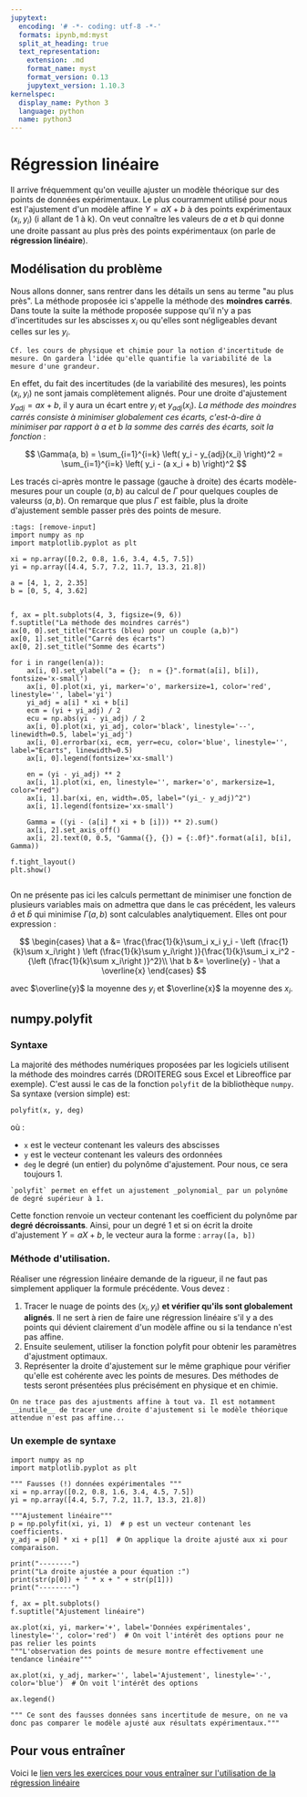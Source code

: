 ```yaml
---
jupytext:
  encoding: '# -*- coding: utf-8 -*-'
  formats: ipynb,md:myst
  split_at_heading: true
  text_representation:
    extension: .md
    format_name: myst
    format_version: 0.13
    jupytext_version: 1.10.3
kernelspec:
  display_name: Python 3
  language: python
  name: python3
---
```


# Régression linéaire

Il arrive fréquemment qu'on veuille ajuster un modèle théorique sur des points de données expérimentaux. Le plus courramment utilisé pour nous est l'ajustement d'un modèle affine $Y = aX + b$ à des points expérimentaux $(x_i, y_i)$ (i allant de 1 à  k). On veut connaître les valeurs de $a$ et $b$ qui donne une droite passant au plus près des points expérimentaux (on parle de __régression linéaire__).

## Modélisation du problème

Nous allons donner, sans rentrer dans les détails un sens au terme "au plus près". La méthode proposée ici s'appelle la méthode des __moindres carrés__. Dans toute la suite la méthode proposée suppose qu'il n'y a pas d'incertitudes sur les abscisses $x_i$ ou qu'elles sont négligeables devant celles sur les $y_i$.

```{margin}
Cf. les cours de physique et chimie pour la notion d'incertitude de mesure. On gardera l'idée qu'elle quantifie la variabilité de la mesure d'une grandeur.
```

En effet, du fait des incertitudes (de la variabilité des mesures), les points $(x_i, y_i)$ ne sont jamais complètement alignés. Pour une droite d'ajustement $y_{adj} = ax + b$, il y aura un écart entre $y_i$ et $y_{adj}(x_i)$. _La méthode des moindres carrés consiste à minimiser globalement ces écarts, c'est-à-dire à minimiser par rapport à a et b la somme des carrés des écarts, soit la fonction_ :

$$
\Gamma(a, b) = \sum_{i=1}^{i=k} \left( y_i - y_{adj}(x_i) \right)^2 = \sum_{i=1}^{i=k} \left( y_i - (a x_i + b) \right)^2
$$

Les tracés ci-après montre le passage (gauche à droite) des écarts modèle-mesures pour un couple $(a,b)$ au calcul de $\Gamma$ pour quelques couples de valeurss $(a,b)$. On remarque que plus $\Gamma$ est faible, plus la droite d'ajustement semble passer près des points de mesure.

```{code-cell}
:tags: [remove-input]
import numpy as np
import matplotlib.pyplot as plt

xi = np.array([0.2, 0.8, 1.6, 3.4, 4.5, 7.5])
yi = np.array([4.4, 5.7, 7.2, 11.7, 13.3, 21.8])

a = [4, 1, 2, 2.35]
b = [0, 5, 4, 3.62]


f, ax = plt.subplots(4, 3, figsize=(9, 6))
f.suptitle("La méthode des moindres carrés")
ax[0, 0].set_title("Ecarts (bleu) pour un couple (a,b)")
ax[0, 1].set_title("Carré des écarts")
ax[0, 2].set_title("Somme des écarts")

for i in range(len(a)):
    ax[i, 0].set_ylabel("a = {};  n = {}".format(a[i], b[i]), fontsize='x-small')
    ax[i, 0].plot(xi, yi, marker='o', markersize=1, color='red', linestyle='', label='yi')
    yi_adj = a[i] * xi + b[i]
    ecm = (yi + yi_adj) / 2
    ecu = np.abs(yi - yi_adj) / 2
    ax[i, 0].plot(xi, yi_adj, color='black', linestyle='--', linewidth=0.5, label='yi_adj')
    ax[i, 0].errorbar(xi, ecm, yerr=ecu, color='blue', linestyle='', label="Ecarts", linewidth=0.5)
    ax[i, 0].legend(fontsize='xx-small')
    
    en = (yi - yi_adj) ** 2
    ax[i, 1].plot(xi, en, linestyle='', marker='o', markersize=1, color="red")
    ax[i, 1].bar(xi, en, width=.05, label="(yi_- y_adj)^2")
    ax[i, 1].legend(fontsize='xx-small')

    Gamma = ((yi - (a[i] * xi + b [i])) ** 2).sum()
    ax[i, 2].set_axis_off()
    ax[i, 2].text(0, 0.5, "Gamma({}, {}) = {:.0f}".format(a[i], b[i], Gamma))

f.tight_layout()
plt.show()


```


On ne présente pas ici les calculs permettant de minimiser une fonction de plusieurs variables mais on admettra que dans le cas précédent, les valeurs $\hat a$ et $\hat b$ qui minimise $\Gamma(a,b)$ sont calculables analytiquement. Elles ont pour expression :

$$
\begin{cases}
	\hat a &= \frac{\frac{1}{k}\sum_i x_i y_i - \left (\frac{1}{k}\sum x_i\right ) \left (\frac{1}{k}\sum y_i\right )}{\frac{1}{k}\sum_i x_i^2 - {\left (\frac{1}{k}\sum x_i\right )}^2}\\
	\hat b &= \overline{y} - \hat a \overline{x}
\end{cases}
$$

avec $\overline{y}$ la moyenne des $y_i$ et $\overline{x}$ la moyenne des $x_i$.

## numpy.polyfit

### Syntaxe
La majorité des méthodes numériques proposées par les logiciels utilisent la méthode des moindres carrés (DROITEREG sous Excel et Libreoffice par exemple). C'est aussi le cas de la fonction `polyfit` de la bibliothèque `numpy`. Sa syntaxe (version simple) est:

```{code-block}
polyfit(x, y, deg)
```
où :
* `x` est le vecteur contenant les valeurs des abscisses
* `y` est le vecteur contenant les valeurs des ordonnées
* `deg` le degré (un entier) du polynôme d'ajustement. Pour nous, ce sera toujours 1.

```{margin}
`polyfit` permet en effet un ajustement _polynomial_ par un polynôme de degré supérieur à 1.
```

Cette fonction renvoie un vecteur contenant les coefficient du polynôme par __degré décroissants__. Ainsi, pour un degré 1 et si on écrit la droite d'ajustement $Y = aX + b$, le vecteur aura la forme : `array([a, b])`



### Méthode d'utilisation.
Réaliser une régression linéaire demande de la rigueur, il ne faut pas simplement appliquer la formule précédente. Vous devez :
1. Tracer le nuage de points des $(x_i, y_i)$ __et vérifier qu'ils sont globalement alignés__. Il ne sert à rien de faire une régression linéaire s'il y a des points qui dévient clairement d'un modèle affine ou si la tendance n'est pas affine.
2. Ensuite seulement, utiliser la fonction polyfit pour obtenir les paramètres d'ajustment optimaux.
3. Représenter la droite d'ajustement sur le même graphique pour vérifier qu'elle est cohérente avec les points de mesures. Des méthodes de tests seront présentées plus précisément en physique et en chimie.

```{margin}
On ne trace pas des ajustments affine à tout va. Il est notamment __inutile__ de tracer une droite d'ajustement si le modèle théorique attendue n'est pas affine...

```


### Un exemple de syntaxe
```{code-cell}
import numpy as np
import matplotlib.pyplot as plt

""" Fausses (!) données expérimentales """
xi = np.array([0.2, 0.8, 1.6, 3.4, 4.5, 7.5])
yi = np.array([4.4, 5.7, 7.2, 11.7, 13.3, 21.8])

"""Ajustement linéaire"""
p = np.polyfit(xi, yi, 1)  # p est un vecteur contenant les coefficients.
y_adj = p[0] * xi + p[1]  # On applique la droite ajusté aux xi pour comparaison.

print("--------")
print("La droite ajustée a pour équation :")
print(str(p[0]) + " * x + " + str(p[1]))
print("--------")

f, ax = plt.subplots()
f.suptitle("Ajustement linéaire")

ax.plot(xi, yi, marker='+', label='Données expérimentales', linestyle='', color='red')  # On voit l'intérêt des options pour ne pas relier les points
"""L'observation des points de mesure montre effectivement une tendance linéaire"""

ax.plot(xi, y_adj, marker='', label='Ajustement', linestyle='-', color='blue')  # On voit l'intérêt des options

ax.legend()

""" Ce sont des fausses données sans incertitude de mesure, on ne va donc pas comparer le modèle ajusté aux résultats expérimentaux."""
```

## Pour vous entraîner
Voici le [lien vers les exercices pour vous entraîner sur l'utilisation de la régression linéaire](https://pcsi3physiquestan.github.io/intro_python_td/notebook/exo_polyfit.html)